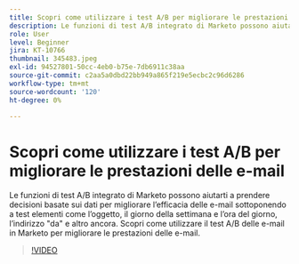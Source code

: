 ```yaml
---
title: Scopri come utilizzare i test A/B per migliorare le prestazioni delle e-mail
description: Le funzioni di test A/B integrato di Marketo possono aiutarti a prendere decisioni basate sui dati per migliorare l’efficacia delle e-mail sottoponendo a test elementi come l’oggetto, il giorno della settimana e l’ora del giorno, l’indirizzo "da" e altro ancora. Scopri come utilizzare il test A/B delle e-mail in Marketo per migliorare le prestazioni delle e-mail.
role: User
level: Beginner
jira: KT-10766
thumbnail: 345483.jpeg
exl-id: 94527801-50cc-4eb0-b75e-7db6911c38aa
source-git-commit: c2aa5a0dbd22bb949a865f219e5ecbc2c96d6286
workflow-type: tm+mt
source-wordcount: '120'
ht-degree: 0%

---
```


# Scopri come utilizzare i test A/B per migliorare le prestazioni delle e-mail

Le funzioni di test A/B integrato di Marketo possono aiutarti a prendere decisioni basate sui dati per migliorare l’efficacia delle e-mail sottoponendo a test elementi come l’oggetto, il giorno della settimana e l’ora del giorno, l’indirizzo &quot;da&quot; e altro ancora. Scopri come utilizzare il test A/B delle e-mail in Marketo per migliorare le prestazioni delle e-mail.

>[!VIDEO](https://video.tv.adobe.com/v/345483/?quality=12&learn=on)
